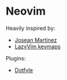 # Neovim

Heavily inspired by:
- [Josean Martinez](https://youtu.be/NL8D8EkphUw)
- [LazyVim keymaps](https://github.com/LazyVim/LazyVim/blob/main/lua/lazyvim/config/keymaps.lua)

Plugins:
- [Dotfyle](https://dotfyle.com)

